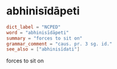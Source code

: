 # abhinisīdāpeti

``` toml
dict_label = "NCPED"
word = "abhinisīdāpeti"
summary = "forces to sit on"
grammar_comment = "caus. pr. 3 sg. id."
see_also = ["abhinisīdati"]
```

forces to sit on

